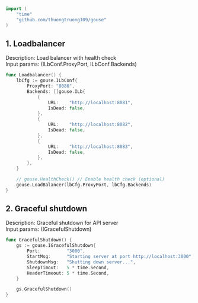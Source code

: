 
# <Badge style='font-size: 1.8rem; text-shadow: 1px 1px 2px rgba(0, 0, 0, 0.3); padding: 0.35rem 0.75rem 0.35rem 0;' type='info' text='🔖 Api' />


```go
import (
	"time"
	"github.com/thuongtruong109/gouse"
)
```

## 1. Loadbalancer

Description: Load balancer with health check<br>Input params: (ILbConf.ProxyPort, ILbConf.Backends)<br>

```go
func Loadbalancer() {
	lbCfg := gouse.ILbConf{
		ProxyPort: "8080",
		Backends: []gouse.ILb{
			{
				URL:    "http://localhost:8081",
				IsDead: false,
			},
			{
				URL:    "http://localhost:8082",
				IsDead: false,
			},
			{
				URL:    "http://localhost:8083",
				IsDead: false,
			},
		},
	}

	// gouse.HealthCheck() // Enable health check (optional)
	gouse.LoadBalancer(lbCfg.ProxyPort, lbCfg.Backends)
}
```

## 2. Graceful shutdown

Description: Graceful shutdown for API server<br>Input params: (IGracefulShutdown)<br>

```go
func GracefulShutdown() {
	gs := gouse.IGracefulShutdown{
		Port:          "3000",
		StartMsg:      "Starting server at port http://localhost:3000",
		ShutdownMsg:   "Shutting down server...",
		SleepTimout:   5 * time.Second,
		HeaderTimeout: 5 * time.Second,
	}

	gs.GracefulShutdown()
}
```
